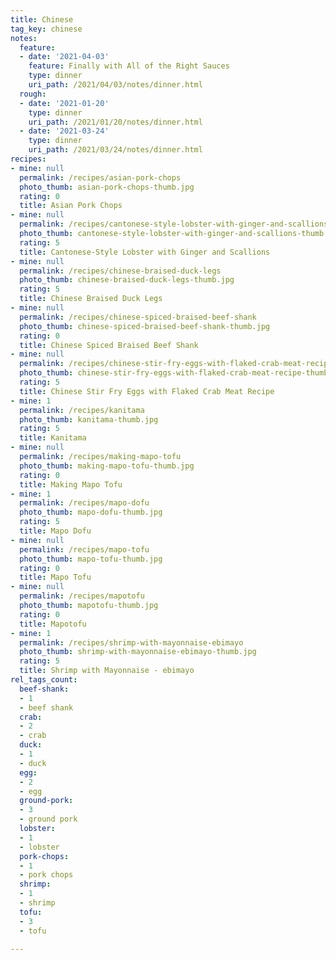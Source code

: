 ```yaml
---
title: Chinese
tag_key: chinese
notes:
  feature:
  - date: '2021-04-03'
    feature: Finally with All of the Right Sauces
    type: dinner
    uri_path: /2021/04/03/notes/dinner.html
  rough:
  - date: '2021-01-20'
    type: dinner
    uri_path: /2021/01/20/notes/dinner.html
  - date: '2021-03-24'
    type: dinner
    uri_path: /2021/03/24/notes/dinner.html
recipes:
- mine: null
  permalink: /recipes/asian-pork-chops
  photo_thumb: asian-pork-chops-thumb.jpg
  rating: 0
  title: Asian Pork Chops
- mine: null
  permalink: /recipes/cantonese-style-lobster-with-ginger-and-scallions
  photo_thumb: cantonese-style-lobster-with-ginger-and-scallions-thumb.jpg
  rating: 5
  title: Cantonese-Style Lobster with Ginger and Scallions
- mine: null
  permalink: /recipes/chinese-braised-duck-legs
  photo_thumb: chinese-braised-duck-legs-thumb.jpg
  rating: 5
  title: Chinese Braised Duck Legs
- mine: null
  permalink: /recipes/chinese-spiced-braised-beef-shank
  photo_thumb: chinese-spiced-braised-beef-shank-thumb.jpg
  rating: 0
  title: Chinese Spiced Braised Beef Shank
- mine: null
  permalink: /recipes/chinese-stir-fry-eggs-with-flaked-crab-meat-recipe
  photo_thumb: chinese-stir-fry-eggs-with-flaked-crab-meat-recipe-thumb.jpg
  rating: 5
  title: Chinese Stir Fry Eggs with Flaked Crab Meat Recipe
- mine: 1
  permalink: /recipes/kanitama
  photo_thumb: kanitama-thumb.jpg
  rating: 5
  title: Kanitama
- mine: null
  permalink: /recipes/making-mapo-tofu
  photo_thumb: making-mapo-tofu-thumb.jpg
  rating: 0
  title: Making Mapo Tofu
- mine: 1
  permalink: /recipes/mapo-dofu
  photo_thumb: mapo-dofu-thumb.jpg
  rating: 5
  title: Mapo Dofu
- mine: null
  permalink: /recipes/mapo-tofu
  photo_thumb: mapo-tofu-thumb.jpg
  rating: 0
  title: Mapo Tofu
- mine: null
  permalink: /recipes/mapotofu
  photo_thumb: mapotofu-thumb.jpg
  rating: 0
  title: Mapotofu
- mine: 1
  permalink: /recipes/shrimp-with-mayonnaise-ebimayo
  photo_thumb: shrimp-with-mayonnaise-ebimayo-thumb.jpg
  rating: 5
  title: Shrimp with Mayonnaise - ebimayo
rel_tags_count:
  beef-shank:
  - 1
  - beef shank
  crab:
  - 2
  - crab
  duck:
  - 1
  - duck
  egg:
  - 2
  - egg
  ground-pork:
  - 3
  - ground pork
  lobster:
  - 1
  - lobster
  pork-chops:
  - 1
  - pork chops
  shrimp:
  - 1
  - shrimp
  tofu:
  - 3
  - tofu

---
```

